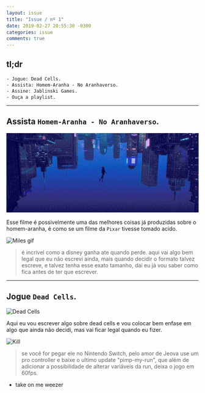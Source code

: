 ```yaml
---
layout: issue
title: "Issue / nº 1"
date: 2019-02-27 20:55:30 -0300
categories: issue
comments: true
---
```


## tl;dr

```
- Jogue: Dead Cells.
- Assista: Homem-Aranha - No Aranhaverso.
- Assine: Jablinski Games.
- Ouça a playlist.
```

---

## Assista `Homem-Aranha - No Aranhaverso`.

![Spider-man into the spider-verse](/assets/issues/1/homemaranha.gif)

Esse filme é possivelmente uma das melhores coisas já produzidas sobre o homem-aranha, é como se um filme da `Pixar` tivesse tomado acido.

![Miles gif](http://baconside.com.br/wp-content/uploads/2018/12/tumblr_p0pkup7jAx1vke6hbo5_540.gif)

> é incrivel como a disney ganha ate quando perde. aqui vai algo bem legal que eu não escrevi ainda, mais quando decidir o formato talvez escreve, e talvez tenha esse exato tamanho, dai eu já vou saber como fica antes de ter que escrever.

---

## Jogue `Dead Cells`.

![Dead Cells](https://www.torcedores.com/content/uploads/2018/07/dead-cells-screenshots-09-ps4-us-25jan2018.jpg)

Aqui eu vou escrever algo sobre dead cells e vou colocar bem enfase em algo que ainda não decidi, mas vai ficar legal quando eu fizer.

![Kill](https://s3.amazonaws.com/xboxpower-wp/wp-content/uploads/2018/07/27095715/39856761952_658b2ce38d_o.gif)

> se você for pegar ele no Nintendo Switch, pelo amor de Jeova use um pro controller e baixe o ultimo update "pimp-my-run", que além de adicionar a possibilidade de alterar variáveis da run, deixa o jogo em 60fps.

- take on me weezer
